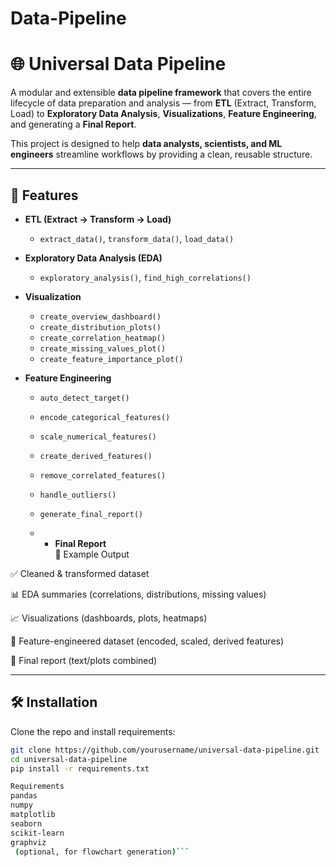 # Data-Pipeline

# 🌐 Universal Data Pipeline

A modular and extensible **data pipeline framework** that covers the entire lifecycle of data preparation and analysis — from **ETL** (Extract, Transform, Load) to **Exploratory Data Analysis**, **Visualizations**, **Feature Engineering**, and generating a **Final Report**.

This project is designed to help **data analysts, scientists, and ML engineers** streamline workflows by providing a clean, reusable structure.

---

## 🚀 Features
- **ETL (Extract → Transform → Load)**  
  - `extract_data()`, `transform_data()`, `load_data()`

- **Exploratory Data Analysis (EDA)**  
  - `exploratory_analysis()`, `find_high_correlations()`

- **Visualization**  
  - `create_overview_dashboard()`  
  - `create_distribution_plots()`  
  - `create_correlation_heatmap()`  
  - `create_missing_values_plot()`  
  - `create_feature_importance_plot()`

- **Feature Engineering**  
  - `auto_detect_target()`  
  - `encode_categorical_features()`  
  - `scale_numerical_features()`  
  - `create_derived_features()`  
  - `remove_correlated_features()`  
  - `handle_outliers()`
  - `generate_final_report()`
 
  - - **Final Report**  
📖 Example Output

✅ Cleaned & transformed dataset

📊 EDA summaries (correlations, distributions, missing values)

📈 Visualizations (dashboards, plots, heatmaps)

🧩 Feature-engineered dataset (encoded, scaled, derived features)

📝 Final report (text/plots combined)

---
## 🛠 Installation

Clone the repo and install requirements:

```bash
git clone https://github.com/yourusername/universal-data-pipeline.git
cd universal-data-pipeline
pip install -r requirements.txt

Requirements
pandas
numpy
matplotlib
seaborn
scikit-learn
graphviz
 (optional, for flowchart generation)```



